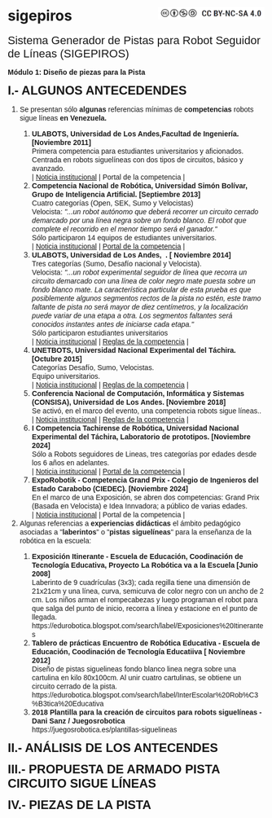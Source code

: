 # sigepiros <img src="https://github.com/eduroboticave/sigepiros/blob/main/images/CC.png" style="float: right;" height="25" width="209">
<p><span style="background-color: rgb(255, 255, 255); font-size: 22px; font-family: Arial,sans-serif;">Sistema
Generador de Pistas para Robot Seguidor de L&iacute;neas (SIGEPIROS)</span></p>
<span style="font-size: 14px; font-family: Arial,sans-serif;"><strong>M&oacute;dulo
1: Dise&ntilde;o de piezas para la Pista</strong><strong>&nbsp;</strong></span>
<p></p>
<p style="font-weight: bold;"><span style="font-size: 24px; font-family: Arial,sans-serif;"><b>I.- ALGUNOS ANTECEDENDES</b></span></p>
<ol>
  <li><span
 style="font-size: 14px; font-family: Arial,sans-serif;">Se
presentan s&oacute;lo <span style="font-weight: bold;">algunas</span>
referencias m&iacute;nimas de <b>competencias</b>
robots sigue
l&iacute;neas <b>en
Venezuela.</b>&nbsp;</span></li>
  <ol>
    <li><span
 style="font-size: 14px; font-family: Arial,sans-serif;"><span
 style="font-weight: bold;">ULABOTS, Universidad de Los
Andes,Facultad de Ingenier&iacute;a. [Noviembre 2011]</span><br>
Primera competencia para estudiantes universitarios y
aficionados.&nbsp;<br>
Centrada en robots siguel&iacute;neas con dos tipos de circuitos,
b&aacute;sico y avanzado.<br>
      </span><span
 style="font-size: 14px; font-family: Arial,sans-serif;">| <a
 href="https://www.prensa.ula.ve/2011/10/26/estudiantes-y-aficionados-de-la-robotica-competiran-en-ulabots-2011"
 target="_blank">
Noticia institucional<span style="font-style: italic;"></span></a>
| </span><span
 style="font-size: 14px; font-family: Arial,sans-serif;">Portal
de la competencia |</span></li>
    <li><span
 style="font-size: 14px; font-family: Arial,sans-serif;"><span
 style="font-weight: bold;">Competencia Nacional de
Rob&oacute;tica, Universidad Sim&oacute;n Bol&iacute;var,
Grupo de Inteligencia Artificial. [Septiembre 2013]</span><br>
      </span><span
 style="font-size: 14px; font-family: Arial,sans-serif;">Cuatro
categor&iacute;as (Open, SEK, Sumo y Velocistas)<br>
Velocista: <span style="font-style: italic;">"...un
robot aut&oacute;nomo que deber&aacute; recorrer un circuito
cerrado demarcado por
una l&iacute;nea negra sobre un fondo blanco. El robot que complete
el
recorrido en el menor tiempo ser&aacute; el ganador."</span> <br>
S&oacute;lo participaron 14 equipos de estudiantes universitarios.<br>
|
      <a
 href="https://www.pts.org.ve/index.php/2015-09-28-00-45-05/item/148-competencia-nacional-de-robotica-usb"
 target="_blank">Noticia institucional</a><span
 style="font-style: italic;"> | </span></span><span
 style="font-size: 14px; font-family: Arial,sans-serif;"><a
 href="https://web.archive.org/web/20140409030711/http://ccsbots2013.gia.usb.ve/cat_vel/"
 target="_blank">Portal de la competencia</a> |</span></li>
    <li><span
 style="font-size: 14px; font-family: Arial,sans-serif;"><span
 style="font-weight: bold;">ULABOTS, Universidad de Los
Andes,&nbsp; . [ Noviembre 2014]</span><br>
Tres categor&iacute;as (Sumo, Desaf&iacute;o nacional y
Velocista). <br>
Velocista: <span style="font-style: italic;">"...un robot
experimental seguidor de l&iacute;nea que recorra un circuito
demarcado con una l&iacute;nea de color negro mate puesta sobre un
fondo blanco mate. La caracter&iacute;stica particular de esta
prueba es que posiblemente algunos segmentos rectos de la pista no
est&eacute;n, este tramo faltante de pista no ser&aacute; mayor
de diez cent&iacute;metros, y la localizaci&oacute;n puede
variar de una etapa a otra. Los segmentos faltantes ser&aacute;
conocidos instantes antes de iniciarse cada etapa."</span><br>
S&oacute;lo participaron estudiantes universitarios<br>
      </span><span
 style="font-size: 14px; font-family: Arial,sans-serif;">|
      <a
 href="https://comunicacioncontinua.com/ulabots-2014-supera-cifra-de-participantes-en-la-competencia-nacional-de-robotica/"
 target="_blank">Noticia institucional</a><span
 style="font-style: italic;"> | </span></span><span
 style="font-size: 14px; font-family: Arial,sans-serif;"><span
 style="font-style: italic;"></span></span><span
 style="font-size: 14px; font-family: Arial,sans-serif;"><a
 href="https://www.ing.ula.ve/ulabots/competencias/categoria-velocistas-con-pista-fantasma-reglamento/"
 target="_blank">Reglas de la competencia</a> |</span><span
 style="font-size: 14px; font-family: Arial,sans-serif;"></span></li>
    <li><span
 style="font-size: 14px; font-family: Arial,sans-serif;"><span
 style="font-weight: bold;">UNETBOTS, Universidad Nacional
Experimental del T&aacute;chira. [Octubre 2015]</span><br>
Categor&iacute;as Desaf&iacute;o, Sumo, Velocistas.<br>
Equipo universitarios.<br>
      </span><span
 style="font-size: 14px; font-family: Arial,sans-serif;">|
      <a
 href="http://www.unet.edu.ve/noticia-unet/3342-se-dio-inicio-formal-a-unetbots-2015.html"
 target="_blank">Noticia institucional</a><span
 style="font-style: italic;"> | </span></span><span
 style="font-size: 14px; font-family: Arial,sans-serif;"><span
 style="font-style: italic;"></span></span><span
 style="font-size: 14px; font-family: Arial,sans-serif;"><a
 href="http://www.unet.edu.ve/noticia-unet/3313-v-competencia-nacional-de-robotica-tiene-como-sede-a-la-unet.html"
 target="_blank">Reglas de la competencia</a> |</span><span
 style="font-size: 14px; font-family: Arial,sans-serif;"></span></li>
    <li><span
 style="font-size: 14px; font-family: Arial,sans-serif;"><span
 style="font-weight: bold;">Conferencia Nacional de
Computaci&oacute;n, Inform&aacute;tica y Sistemas (CONSISA),
Universidad de Los Andes. [Noviembre 2018]</span><br>
Se activ&oacute;, en el marco del evento, una competencia robots
sigue l&iacute;neas..<br>
      </span><span
 style="font-size: 14px; font-family: Arial,sans-serif;">|
      <a href="https://concisa.net.ve/2018/" target="_blank">Noticia
institucional</a><span style="font-style: italic;">
| </span></span><span
 style="font-size: 14px; font-family: Arial,sans-serif;"><span
 style="font-style: italic;"></span></span><span
 style="font-size: 14px; font-family: Arial,sans-serif;"><a
 href="https://www.concisa.net.ve/2018/wp-content/uploads/sites/7/2018/06/velocista.pdf"
 target="_blank">Reglas de la competencia</a> |</span><span
 style="font-size: 14px; font-family: Arial,sans-serif;"></span></li>
    <li><span
 style="font-size: 14px; font-family: Arial,sans-serif;"><span
 style="font-weight: bold;">I Competencia Tachirense de
Rob&oacute;tica, Universidad
Nacional Experimental del T&aacute;chira, Laboratorio de
prototipos. [Noviembre 2024]</span><br>
S&oacute;lo a Robots seguidores de Lineas, tres
categor&iacute;as por
edades desde los 6 a&ntilde;os en adelantes.<br>
      </span><span
 style="font-size: 14px; font-family: Arial,sans-serif;">|
      <a
 href="http://www.unet.edu.ve/eventos-y-noticias-externas/5545-en-noviembre-se-realizara-la-i-competencia-tachirense-de-robotica-en-la-unet.html"
 target="_blank">Noticia institucional</a><span
 style="font-style: italic;"> | </span></span><span
 style="font-size: 14px; font-family: Arial,sans-serif;"><a
 href="https://protolab.my.canva.site/tachibots" target="_blank">Portal
de la competencia</a> |</span></li>
    <li><span
 style="font-size: 14px; font-family: Arial,sans-serif;"><span
 style="font-weight: bold;">ExpoRobotik - Competencia Grand
Prix - Colegio de Ingenieros del Estado Carabobo (CIEDEC). [Noviembre
2024]</span><br>
En el marco de una Exposici&oacute;n, se abren dos competencias:
Grand Prix (Basada en Velocista) e Idea Innvadora; a p&uacute;blico
de varias edades.<br>
      </span><span
 style="font-size: 14px; font-family: Arial,sans-serif;">|
      <a
 href="https://www.instagram.com/ceidec_civ/p/DAGdvpEOtgs/?hl=es"
 target="_blank">Noticia institucional</a><span
 style="font-style: italic;"> | </span></span><span
 style="font-size: 14px; font-family: Arial,sans-serif;">Portal
de la competencia |<br>
      </span><span
 style="font-size: 14px; font-family: Arial,sans-serif;"></span></li>
  </ol>
  <li><span
 style="font-size: 14px; font-family: Arial,sans-serif;">Algunas
referencias
a <span style="font-weight: bold;">experiencias
did&aacute;cticas</span> el &aacute;mbito
pedag&oacute;gico asociadas a "<span style="font-weight: bold;">laberintos</span>"
o "<span style="font-weight: bold;">pistas
siguel&iacute;neas</span>" para la ense&ntilde;anza de la
rob&oacute;tica en la escuela:</span></li>
  <ol>
    <li><span
 style="font-size: 14px; font-family: Arial,sans-serif;"><span
 style="font-weight: bold;">Exposici&oacute;n Itinerante
- Escuela
de Educaci&oacute;n, Coodinaci&oacute;n de
Tecnolog&iacute;a Educativa, Proyecto La Rob&oacute;tica va a
la Escuela [Junio 2008]</span><br>
Laberinto de 9 cuadr&iacute;culas (3x3); cada regilla tiene una
dimensi&oacute;n de 21x21cm y una&nbsp;l&iacute;nea, curva,
semicurva de color negro con un ancho de 2 cm. Los ni&ntilde;os
arman el rompecabezas y luego programan el robot para que salga del
punto de inicio, recorra a l&iacute;nea y estacione en el punto de
llegada.<br>
https://edurobotica.blogspot.com/search/label/Exposiciones%20Itinerantes
      </span></li>
    <li><span
 style="font-size: 14px; font-family: Arial,sans-serif; font-weight: bold;">Tablero
de pr&aacute;cticas Encuentro de Rob&oacute;tica Educativa - </span><span
 style="font-size: 14px; font-family: Arial,sans-serif;"><span
 style="font-weight: bold;">Escuela
de Educaci&oacute;n, Coodinaci&oacute;n de
Tecnolog&iacute;a Educatiiva [ Noviembre 2012]&nbsp;</span><br>
Dise&ntilde;o de pistas siguelineas fondo blanco linea negra sobre
una cartulina en kilo 80x100cm. Al unir cuatro cartulinas, se obtiene
un circuito cerrado de la pista. <br>
https://edurobotica.blogspot.com/search/label/InterEscolar%20Rob%C3%B3tica%20Educativa
      </span><span
 style="font-size: 14px; font-family: Arial,sans-serif;"></span></li>
    <li><span
 style="font-size: 14px; font-family: Arial,sans-serif;"><span
 style="font-weight: bold;">2018 Plantilla para la
creaci&oacute;n de circuitos para robots siguel&iacute;neas -
Dani Sanz / Juegosrobotica</span><br>
https://juegosrobotica.es/plantillas-siguelineas <br>
      </span></li>
  </ol>
</ol>
<p style="font-weight: bold;"><span style="font-size: 24px; font-family: Arial,sans-serif;"><b>II.- ANÁLISIS DE LOS ANTECENDES</b></span></p>
<p style="font-weight: bold;"><span style="font-size: 24px; font-family: Arial,sans-serif;"><b>III.- PROPUESTA DE ARMADO PISTA CIRCUITO SIGUE LÍNEAS</b></span></p>
<p style="font-weight: bold;"><span style="font-size: 24px; font-family: Arial,sans-serif;"><b>IV.- PIEZAS DE LA PISTA</b></span></p>
